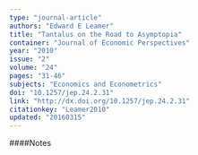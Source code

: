 ```yaml
---
type: "journal-article"
authors: "Edward E Leamer"
title: "Tantalus on the Road to Asymptopia"
container: "Journal of Economic Perspectives"
year: "2010"
issue: "2"
volume: "24"
pages: "31-46"
subjects: "Economics and Econometrics"
doi: "10.1257/jep.24.2.31"
link: "http://dx.doi.org/10.1257/jep.24.2.31"
citationkey: "Leamer2010"
updated: "20160315"
---
```


####Notes
